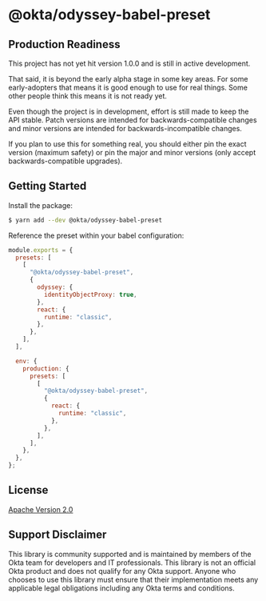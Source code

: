 # @okta/odyssey-babel-preset

## Production Readiness

This project has not yet hit version 1.0.0 and is still in active development.

That said, it is beyond the early alpha stage in some key areas. For some
early-adopters that means it is good enough to use for real things. Some
other people think this means it is not ready yet.

Even though the project is in development, effort is still made to keep
the API stable. Patch versions are intended for backwards-compatible
changes and minor versions are intended for backwards-incompatible changes.

If you plan to use this for something real, you should either pin the
exact version (maximum safety) or pin the major and minor versions
(only accept backwards-compatible upgrades).

## Getting Started

Install the package:

```sh
$ yarn add --dev @okta/odyssey-babel-preset
```

Reference the preset within your babel configuration:

```js
module.exports = {
  presets: [
    [
      "@okta/odyssey-babel-preset",
      {
        odyssey: {
          identityObjectProxy: true,
        },
        react: {
          runtime: "classic",
        },
      },
    ],
  ],

  env: {
    production: {
      presets: [
        [
          "@okta/odyssey-babel-preset",
          {
            react: {
              runtime: "classic",
            },
          },
        ],
      ],
    },
  },
};
```

## License

[Apache Version 2.0](https://github.com/okta/odyssey/blob/main/LICENSE)

## Support Disclaimer

This library is community supported and is maintained by members of the Okta team for developers and IT professionals.
This library is not an official Okta product and does not qualify for any Okta support. Anyone who chooses to use this
library must ensure that their implementation meets any applicable legal obligations including any Okta terms and conditions.
